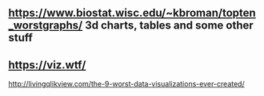 
https://www.biostat.wisc.edu/~kbroman/topten_worstgraphs/
3d charts, tables and some other stuff
-------------------------------------------------------------
https://viz.wtf/
---
http://livingqlikview.com/the-9-worst-data-visualizations-ever-created/
